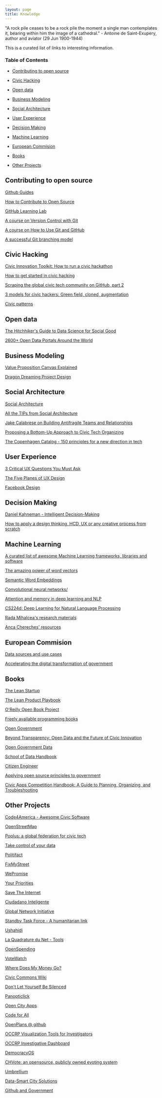 ```yaml
---
layout: page
title: Knowledge
---
```


<p class="message">
  "A rock pile ceases to be a rock pile the moment a single man contemplates it, bearing within him the image of a cathedral." - Antoine de Saint-Exupery, author and aviator (29 Jun 1900-1944)
</p>

This is a curated list of links to interesting information. 

### Table of Contents 
* [Contributing to open source](#contributing-to-open-source)
* [Civic Hacking](#civic-hacking)
* [Open data](#od)
* [Business Modeling](#business-modeling)
* [Social Architecture](#social)
* [User Experience](#user-experience)
* [Decision Making](#decision)
* [Machine Learning](#machine-learning)
* [European Commision](#european-commision)
* [Books](#books)

* [Other Projects](#friends)

<a name="civic-hacking"/>

## Contributing to open source

[Github Guides](https://guides.github.com/)

[How to Contribute to Open Source](https://opensource.guide/how-to-contribute/)

[GitHub Learning Lab](https://lab.github.com/)

[A course on Version Control with Git](https://eu.udacity.com/course/version-control-with-git--ud123)

[A course on How to Use Git and GitHub](https://eu.udacity.com/course/how-to-use-git-and-github--ud775)

[A successful Git branching model](https://nvie.com/posts/a-successful-git-branching-model/)

## Civic Hacking

[Civic Innovation Toolkit: How to run a civic hackathon](http://www.smartchicagocollaborative.org/civic-innovation-toolkit-how-to-run-a-civic-hackathon/)

[How to get started in civic hacking](https://opensource.com/government/14/2/how-get-started-civic-hacking)

[Scraping the global civic tech community on GitHub, part 2](http://sbaack.com/2015/11/19/scraping-the-global-civic-tech-community-on-github-part-2.html)

[3 models for civic hackers: Green field, cloned, augmentation](https://opensource.com/government/15/6/3-models-civic-hackers-green-field-cloned-augmentation)

[Civic patterns](http://civicpatterns.org/)

<a name="od"/>

## Open data

[The Hitchhiker's Guide to Data Science for Social Good](https://github.com/dssg/hitchhikers-guide)

[2600+ Open Data Portals Around the World](https://opendatainception.io)

<a name="business-modeling"/>

## Business Modeling 

[Value Proposition Canvas Explained](https://www.youtube.com/watch?v=aN36EcTE54Q)

[Dragon Dreaming Project Design](http://www.dragondreaming.org/wp-content/uploads/DragonDreaming_eBook_english_V02.06.pdf)

<a name="social"/>

## Social Architecture

[Social Architecture](https://www.gitbook.com/book/hintjens/social-architecture/details)

[All the TIPs from Social Architecture](https://meta.discourse.org/t/social-architecture-building-on-line-communities/43871/7)

[Jake Calabrese on Building Antifragile Teams and Relationships](https://www.infoq.com/interviews/agile2015-calabrese-antifragile)

[Proposing a Bottom-Up Approach to Civic Tech Organizing](https://medium.com/@QiqoChat/proposing-a-bottom-up-approach-to-civic-tech-organizing-a427e6954036#.ke3htqtxo)

[The Copenhagen Catalog - 150 principles for a new direction in tech](https://www.copenhagencatalog.org/)


<a name="user-experience"/>

## User Experience 

[3 Critical UX Questions You Must Ask](https://www.youtube.com/watch?v=NGaP0LYzNes&index=1&list=PLYjU5WD2bzVzkxpLUxXYK2m6YKlPYJRQt)

[The Five Planes of UX Design](http://www.belatrixsf.com/whitepapers/the-five-planes-of-ux-design/)

[Facebook Design](http://facebook.design/)

<a name="decision"/>

## Decision Making 

[Daniel Kahneman - Intelligent Decision-Making](https://vimeo.com/182878883)

[How to apply a design thinking, HCD, UX or any creative process from scratch](https://medium.com/digital-experience-design/how-to-apply-a-design-thinking-hcd-ux-or-any-creative-process-from-scratch-b8786efbf812#.1sh1zqygm)


<a name="machine-learning"/>

## Machine Learning 

[A curated list of awesome Machine Learning frameworks, libraries and software](https://github.com/josephmisiti/awesome-machine-learning)

[The amazing power of word vectors](https://blog.acolyer.org/2016/04/21/the-amazing-power-of-word-vectors/)

[Semantic Word Embeddings](http://www.offconvex.org/2015/12/12/word-embeddings-1/)

[Convolutional neural networks/](http://www.wildml.com/category/neural-networks/convolutional-neural-networks/)

[Attention and memory in deep learning and NLP](http://www.wildml.com/2016/01/attention-and-memory-in-deep-learning-and-nlp/)

[CS224d: Deep Learning for Natural Language Processing](http://cs224d.stanford.edu/syllabus.html)

[Rada Mihalcea's research materials](http://web.eecs.umich.edu/~mihalcea/downloads.html)

[Anca Chereches' resources](http://conf.ling.cornell.edu/ancache/resources.html)



<a name="european-commision"/>

## European Commision

[Data sources and use cases](https://ec.europa.eu/futurium/en/content/data-sets)

[Accelerating the digital transformation of government](https://ec.europa.eu/digital-single-market/en/news/communication-eu-egovernment-action-plan-2016-2020-accelerating-digital-transformation)


<a name="books"/>

## Books 


[The Lean Startup](http://theleanstartup.com/)

[The Lean Product Playbook](http://leanproductplaybook.com/)

[O'Reilly Open Book Project](http://www.oreilly.com/openbook/)

[Freely available programming books](https://github.com/vhf/free-programming-books/blob/master/free-programming-books.md)

[Open Government](https://github.com/oreillymedia/open_government/)

[Beyond Transparency: Open Data and the Future of Civic Innovation](http://beyondtransparency.org/chapters/preface/)

[Open Government Data](https://opengovdata.io/)

[School of Data Handbook](http://schoolofdata.org/handbook/)

[Citizen Engineer](http://citizenengineer.org/)

[Applying open source principles to government](https://opensource.com/resources/ebook/opengov)

[Civic Apps Competition Handbook: A Guide to Planning, Organizing, and Troubleshooting](https://www.amazon.com/Civic-Apps-Competition-Handbook-Eyler-Werve-ebook/dp/B0099BK5FG/)

<a name="friends"/>

## Other Projects

[Code4America - Awesome Civic Software](https://github.com/codeforamerica/awesome-civic)

[OpenStreetMap](www.openstreetmap.org/)

[Poplus: a global federation for civic tech](http://poplus.org)

[Take control of your data](https://myshadow.org)

[Politifact](http://www.politifact.com)

[FixMyStreet](https://www.fixmystreet.com)

[WePromise](https://www.wepromise.eu/)

[Your Priorities](https://yrpri.org/)

[Save The Internet](https://savetheinternet.eu)

[Ciudadano Inteligente](http://en.ciudadanointeligente.org)

[Global Network Initiative](http://globalnetworkinitiative.org)

[Standby Task Force - A humanitarian link](http://www.standbytaskforce.org)

[Ushahidi](https://www.ushahidi.com/about)

[La Quadrature du Net - Tools](https://www.laquadrature.net/en/tools)

[OpenSpending](https://openspending.org)

[VoteWatch](http://www.votewatch.eu)

[Where Does My Money Go?](http://app.wheredoesmymoneygo.org)

[Civic Commons Wiki](http://wiki.civiccommons.org)

[Don't Let Yourself Be Silenced](https://ononymous.org)

[Panopticlick](https://panopticlick.eff.org)

[Open City Apps](http://opencityapps.org)

[Code for All](https://codeforall.org/projects/)

[OpenPlans @ github](https://github.com/openplans/)

[OCCRP Visualization Tools for Investigators](https://vis.occrp.org)

[OCCRP Investigative Dashboard](https://investigativedashboard.org)

[DemocracyOS](http://democracyos.org)

[CHVote: an opensource, publicly owned evoting system](https://github.com/republique-et-canton-de-geneve/chvote-1-0)

[Umbrellium](http://umbrellium.co.uk/#initiatives)

[Data-Smart City Solutions](http://datasmart.ash.harvard.edu)

[Github and Government](https://government.github.com)

